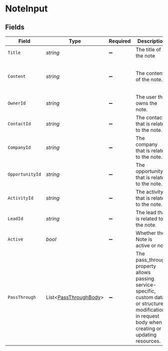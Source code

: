 # NoteInput


## Fields

| Field                                                                                                                                                   | Type                                                                                                                                                    | Required                                                                                                                                                | Description                                                                                                                                             | Example                                                                                                                                                 |
| ------------------------------------------------------------------------------------------------------------------------------------------------------- | ------------------------------------------------------------------------------------------------------------------------------------------------------- | ------------------------------------------------------------------------------------------------------------------------------------------------------- | ------------------------------------------------------------------------------------------------------------------------------------------------------- | ------------------------------------------------------------------------------------------------------------------------------------------------------- |
| `Title`                                                                                                                                                 | *string*                                                                                                                                                | :heavy_minus_sign:                                                                                                                                      | The title of the note                                                                                                                                   | Meeting Notes                                                                                                                                           |
| `Content`                                                                                                                                               | *string*                                                                                                                                                | :heavy_minus_sign:                                                                                                                                      | The content of the note.                                                                                                                                | Office hours are 9AM-6PM                                                                                                                                |
| `OwnerId`                                                                                                                                               | *string*                                                                                                                                                | :heavy_minus_sign:                                                                                                                                      | The user that owns the note.                                                                                                                            | 12345                                                                                                                                                   |
| `ContactId`                                                                                                                                             | *string*                                                                                                                                                | :heavy_minus_sign:                                                                                                                                      | The contact that is related to the note.                                                                                                                | 12345                                                                                                                                                   |
| `CompanyId`                                                                                                                                             | *string*                                                                                                                                                | :heavy_minus_sign:                                                                                                                                      | The company that is related to the note.                                                                                                                | 12345                                                                                                                                                   |
| `OpportunityId`                                                                                                                                         | *string*                                                                                                                                                | :heavy_minus_sign:                                                                                                                                      | The opportunity that is related to the note.                                                                                                            | 12345                                                                                                                                                   |
| `ActivityId`                                                                                                                                            | *string*                                                                                                                                                | :heavy_minus_sign:                                                                                                                                      | The activity that is related to the note.                                                                                                               | 12345                                                                                                                                                   |
| `LeadId`                                                                                                                                                | *string*                                                                                                                                                | :heavy_minus_sign:                                                                                                                                      | The lead that is related to the note.                                                                                                                   | 12345                                                                                                                                                   |
| `Active`                                                                                                                                                | *bool*                                                                                                                                                  | :heavy_minus_sign:                                                                                                                                      | Whether the Note is active or not.                                                                                                                      | true                                                                                                                                                    |
| `PassThrough`                                                                                                                                           | List<[PassThroughBody](../../Models/Components/PassThroughBody.md)>                                                                                     | :heavy_minus_sign:                                                                                                                                      | The pass_through property allows passing service-specific, custom data or structured modifications in request body when creating or updating resources. |                                                                                                                                                         |